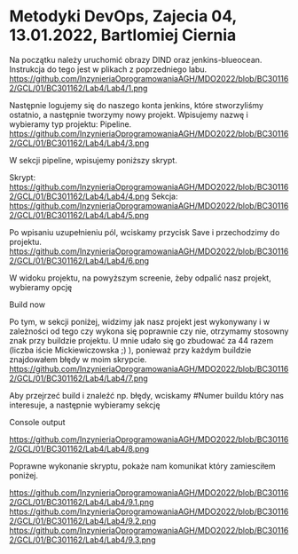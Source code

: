 # Metodyki DevOps, Zajecia 04, 13.01.2022, Bartlomiej Ciernia
 
Na początku należy uruchomić obrazy DIND oraz jenkins-blueocean. Instrukcja do tego jest w plikach z poprzedniego labu.
https://github.com/InzynieriaOprogramowaniaAGH/MDO2022/blob/BC301162/GCL/01/BC301162/Lab4/Lab4/1.png

Następnie logujemy się do naszego konta jenkins, które stworzyliśmy ostatnio, a następnie tworzymy nowy projekt. Wpisujemy nazwę i wybieramy typ projektu: Pipeline.
https://github.com/InzynieriaOprogramowaniaAGH/MDO2022/blob/BC301162/GCL/01/BC301162/Lab4/Lab4/3.png

W sekcji pipeline, wpisujemy poniższy skrypt.

Skrypt:
https://github.com/InzynieriaOprogramowaniaAGH/MDO2022/blob/BC301162/GCL/01/BC301162/Lab4/Lab4/4.png
Sekcja:
https://github.com/InzynieriaOprogramowaniaAGH/MDO2022/blob/BC301162/GCL/01/BC301162/Lab4/Lab4/5.png

Po wpisaniu uzupełnieniu pól, wciskamy przycisk Save i przechodzimy do projektu.
https://github.com/InzynieriaOprogramowaniaAGH/MDO2022/blob/BC301162/GCL/01/BC301162/Lab4/Lab4/6.png

W widoku projektu, na powyższym screenie, żeby odpalić nasz projekt, wybieramy opcję 

Build now

Po tym, w sekcji poniżej, widzimy jak nasz projekt jest wykonywany i w zależności od tego czy wykona się poprawnie czy nie, otrzymamy stosowny znak przy buildzie projektu.
U mnie udało się go zbudować za 44 razem (liczba iście Mickiewiczowska ;) ), ponieważ przy każdym buildzie znajdowałem błędy w moim skrypcie. 
https://github.com/InzynieriaOprogramowaniaAGH/MDO2022/blob/BC301162/GCL/01/BC301162/Lab4/Lab4/7.png

Aby przejrzeć build i znaleźć np. błędy, wciskamy #Numer buildu który nas interesuje, a następnie wybieramy sekcję 

Console output

https://github.com/InzynieriaOprogramowaniaAGH/MDO2022/blob/BC301162/GCL/01/BC301162/Lab4/Lab4/8.png

Poprawne wykonanie skryptu, pokaże nam komunikat który zamiesciłem poniżej.

https://github.com/InzynieriaOprogramowaniaAGH/MDO2022/blob/BC301162/GCL/01/BC301162/Lab4/Lab4/9.1.png
https://github.com/InzynieriaOprogramowaniaAGH/MDO2022/blob/BC301162/GCL/01/BC301162/Lab4/Lab4/9.2.png
https://github.com/InzynieriaOprogramowaniaAGH/MDO2022/blob/BC301162/GCL/01/BC301162/Lab4/Lab4/9.3.png
